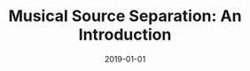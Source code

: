 ---
type: "paper_2019"
title: "Musical Source Separation: An Introduction"
authors: Estefanía Cano, Derry FitzGerald, Antoine Liutkus, Mark D. Plumbley and Fabian-Robert Stöter
date: 2019-01-01
published_in: "IEEE Signal Processing Magazine "
download_link: "http://epubs.surrey.ac.uk/849940/"
---